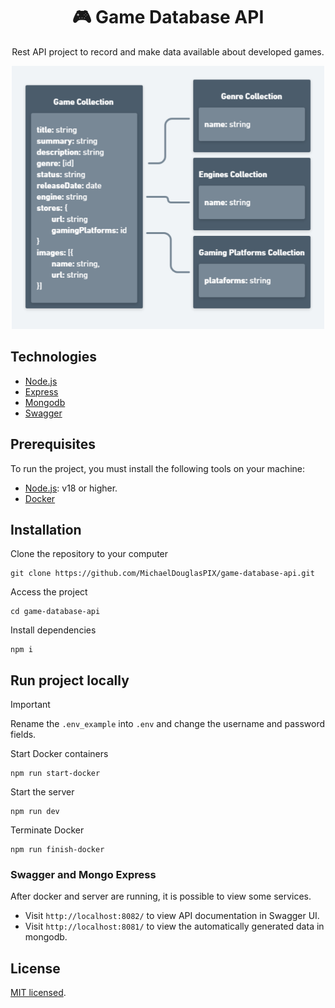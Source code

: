 
<h1 align="center">🎮 Game Database API</h1>

<p align="center">
  Rest API project to record and make data available about developed games.
</p>

<p align="center">
  <img src="docs/data_modeling.png" width="500"/>
</p>

## Technologies
- [Node.js](https://nodejs.org/en)
- [Express](https://expressjs.com/pt-br/)
- [Mongodb](https://www.mongodb.com/pt-br/docs/manual/)
- [Swagger](https://swagger.io/docs/specification/basic-structure/)

## Prerequisites
To run the project, you must install the following tools on your machine:
- [Node.js](https://nodejs.org/en): v18 or higher.
- [Docker](https://docs.docker.com/get-started/)

## Installation
Clone the repository to your computer
```
git clone https://github.com/MichaelDouglasPIX/game-database-api.git
```

Access the project
```
cd game-database-api
```

Install dependencies
```
npm i
```
## Run project locally

> [!IMPORTANT]
> Rename the `.env_example` into  `.env` and change the username and password fields. 

Start Docker containers
```
npm run start-docker
```

Start the server
```
npm run dev
```

Terminate Docker
```
npm run finish-docker
```

### Swagger and Mongo Express
After docker and server are running, it is possible to view some services.

- Visit `http://localhost:8082/` to view API documentation in Swagger UI.
- Visit `http://localhost:8081/` to view the automatically generated data in mongodb.

## License

[MIT licensed](LICENSE).






